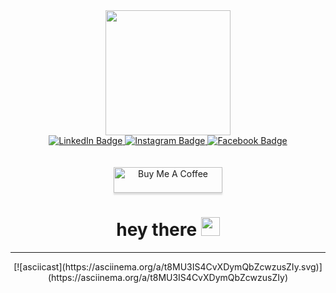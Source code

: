 <div id="header" align="center">
  <img src="https://media.giphy.com/media/juua9i2c2fA0AIp2iq/giphy.gif" width="200"/>
  <div id="badges">
    <a href="https://www.linkedin.com/in/chkatsaros/">
      <img src="https://img.shields.io/badge/LinkedIn-blue?style=for-the-badge&logo=linkedin&logoColor=white" alt="LinkedIn Badge"/>
    </a>
    <a href="https://www.instagram.com/ch_spark/">
      <img src="https://img.shields.io/badge/instagram-purple?style=for-the-badge&logo=instagram&logoColor=white" alt="Instagram Badge"/>
    </a>
    <a href="https://www.facebook.com/chris.kats.97/">
      <img src="https://img.shields.io/badge/Facebook-blue?style=for-the-badge&logo=facebook&logoColor=white" alt="Facebook Badge"/>
    </a>
  </div>
  <br>
  <div>
    <a href="https://github.com/chkatsaros/">
      <img src="https://komarev.com/ghpvc/?username=chkatsaros&color=blueviolet&style=for-the-badge" alt=""/>
    </a>
  </div>
  <br>
  <a href="https://www.buymeacoffee.com/chkatsaros" target="_blank">
    <img src="https://www.buymeacoffee.com/assets/img/custom_images/orange_img.png" alt="Buy Me A Coffee" style="height: 41px !important;width: 174px !important;box-shadow: 0px 3px 2px 0px rgba(190, 190, 190, 0.5) !important;-webkit-box-shadow: 0px 3px 2px 0px rgba(190, 190, 190, 0.5) !important;" >
  </a>
  <h1>
    hey there
    <img src="https://media.giphy.com/media/hvRJCLFzcasrR4ia7z/giphy.gif" width="30"/>
  </h1>
</div>

---

<div id="banner-gif" align="center">
  [![asciicast](https://asciinema.org/a/t8MU3IS4CvXDymQbZcwzusZIy.svg)](https://asciinema.org/a/t8MU3IS4CvXDymQbZcwzusZIy)
</div>
